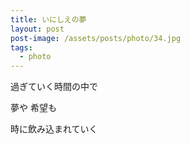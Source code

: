 ```yaml
---
title: いにしえの夢
layout: post
post-image: /assets/posts/photo/34.jpg
tags:
  - photo
---
```


過ぎていく時間の中で

夢や 希望も

時に飲み込まれていく